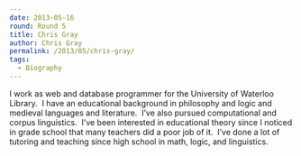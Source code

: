 ```yaml
---
date: 2013-05-16
round: Round 5
title: Chris Gray
author: Chris Gray
permalink: /2013/05/chris-gray/
tags:
  - Biography
---
```

I work as web and database programmer for the University of Waterloo Library.  I have an educational background in philosophy and logic and medieval languages and literature.  I&#8217;ve also pursued computational and corpus linguistics.  I&#8217;ve been interested in educational theory since I noticed in grade school that many teachers did a poor job of it.  I&#8217;ve done a lot of tutoring and teaching since high school in math, logic, and linguistics.
